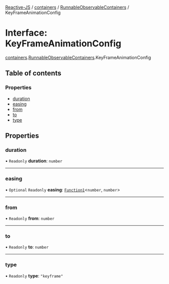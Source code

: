 [Reactive-JS](../README.md) / [containers](../modules/containers.md) / [RunnableObservableContainers](../modules/containers.RunnableObservableContainers.md) / KeyFrameAnimationConfig

# Interface: KeyFrameAnimationConfig

[containers](../modules/containers.md).[RunnableObservableContainers](../modules/containers.RunnableObservableContainers.md).KeyFrameAnimationConfig

## Table of contents

### Properties

- [duration](containers.RunnableObservableContainers.KeyFrameAnimationConfig.md#duration)
- [easing](containers.RunnableObservableContainers.KeyFrameAnimationConfig.md#easing)
- [from](containers.RunnableObservableContainers.KeyFrameAnimationConfig.md#from)
- [to](containers.RunnableObservableContainers.KeyFrameAnimationConfig.md#to)
- [type](containers.RunnableObservableContainers.KeyFrameAnimationConfig.md#type)

## Properties

### duration

• `Readonly` **duration**: `number`

___

### easing

• `Optional` `Readonly` **easing**: [`Function1`](../modules/functions.md#function1)<`number`, `number`\>

___

### from

• `Readonly` **from**: `number`

___

### to

• `Readonly` **to**: `number`

___

### type

• `Readonly` **type**: ``"keyframe"``
